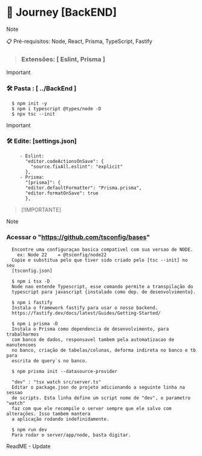 # 🚀 Journey [BackEND]

> [!NOTE]
> 📋 Pré-requisitos: Node, React, Prisma, TypeScript, Fastify

> ### Extensões: [ Eslint, Prisma ]

> [!IMPORTANT] 
> ### 🛠️ Pasta : [ ../BackEnd ]
>       $ npm init -y
>       $ npm i typescript @types/node -D
>       $ npx tsc --init

> [!IMPORTANT] 
> ### 🛠️ Edite:   [settings.json]
>          - Eslint:
>            "editor.codeActionsOnSave": {
>              "source.fixAll.eslint": "explicit"
>            },
>          - Prisma:
>            "[prisma]": {
>            "editor.defaultFormatter": "Prisma.prisma",
>            "editor.formatOnSave": true
>            },

> [!IMPORTANTE]

> [!NOTE]
> ### Acessar o "https://github.com/tsconfig/bases"
>       Encontre uma configuraçao basica compativel com sua versao de NODE.
>         ex: Node 22	 = @tsconfig/node22
>       Copie e substitua pelo que tiver sido criado pelo [tsc --init] no seu 
>       [tsconfig.json]

      $ npm i tsx -D
      Node nao entende Typescript, esse comando permite a transpilação do 
      typescript para javascript {instalado como dep. de desenvolvimento}.
      
      $ npm i fastify
      Instala o framework fastify para usar o nosso backend.
      https://fastify.dev/docs/latest/Guides/Getting-Started/

      $ npm i prisma -D
      Instala o Prisma como dependencia de desenvolvimento, para trabalharmos 
      com banco de dados, responsavel tambem pela automatizacao de manutencoes 
      no banco, criação de tabelas/colunas, deforma indireta no banco e tb para 
      escrita de query`s no banco.
      
      $ npm prisma init --datasource-provider 
      
      "dev" : "tsx watch src/server.ts"
      Editar o package.json do projeto adicionando a seguinte linha na sessao 
      de scripts. Esta linha define um script nome de "dev", o parametro "watch" 
      faz com que ele recompile o server sempre que ele salvo com alterações. Isso tambem mantera 
      a aplicação rodando indefinidamente.

      $ npm run dev
      Para rodar o server/app/node, basta digitar.

ReadME - Update